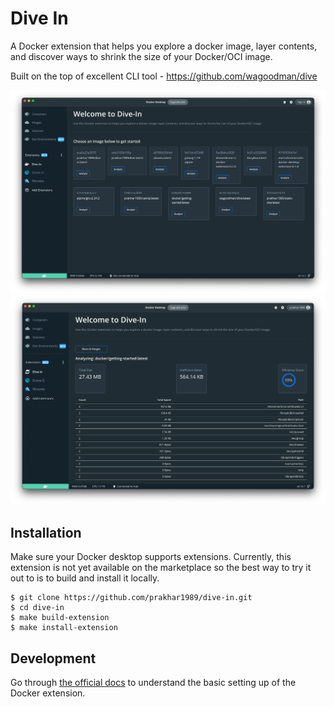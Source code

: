 # Dive In

A Docker extension that helps you explore a docker image, layer contents, and discover ways to shrink the size of your Docker/OCI image.

Built on the top of excellent CLI tool - https://github.com/wagoodman/dive

![i1](screenshots/1.png)
![i2](screenshots/2.png)

## Installation

Make sure your Docker desktop supports extensions. Currently, this extension is not yet available on the marketplace so the best way to try it out to is to build and install it locally.

```
$ git clone https://github.com/prakhar1989/dive-in.git
$ cd dive-in
$ make build-extension
$ make install-extension
```

## Development

Go through [the official docs](https://docs.docker.com/desktop/extensions-sdk/quickstart/) to understand the basic setting up of the Docker extension.
